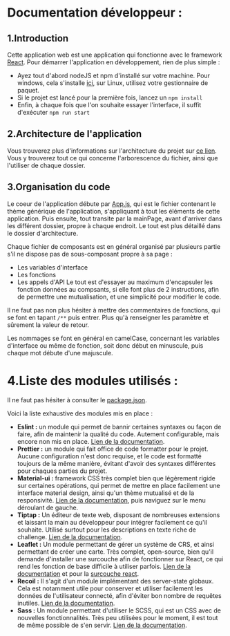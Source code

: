 # Documentation développeur :

## 1.Introduction

Cette application web est une application qui fonctionne avec le framework [React](https://reactjs.org/).
Pour démarrer l'application en développement, rien de plus simple : 
* Ayez tout d'abord nodeJS et npm d'installé sur votre machine. Pour windows, cela s'installe [ici](https://nodejs.org/en/), sur Linux, utilisez votre gestionnaire de paquet.
* Si le projet est lancé pour la première fois, lancez un `npm install`
* Enfin, à chaque fois que l'on souhaite essayer l'interface, il suffit d'exécuter `npm run start`

## 2.Architecture de l'application

Vous trouverez plus d'informations sur l'architecture du projet sur [ce lien](https://gitlab.unistra.fr/equipe-31/projet-acrobatt/-/blob/develop/web/Architecture-LA1.md). Vous y trouverez tout ce qui concerne l'arborescence du fichier, ainsi que l'utiliser de chaque dossier.

## 3.Organisation du code

Le coeur de l'application débute par [App.js](https://gitlab.unistra.fr/equipe-31/projet-acrobatt/-/blob/master/web/src/App.js), qui est le fichier contenant le thème générique de l'application, s'appliquant à tout les éléments de cette application. Puis ensuite, tout transite par la mainPage, avant d'arriver dans les différent dossier, propre à chaque endroit. Le tout est plus détaillé dans le dossier d'architecture.

Chaque fichier de composants est en général organisé par plusieurs partie s'il ne dispose pas de sous-composant propre à sa page : 
* Les variables d'interface
* Les fonctions
* Les appels d'API
Le tout est d'essayer au maximum d'encapsuler les fonction données au compsants, si elle font plus de 2 instructions, afin de permettre une mutualisation, et une simplicité pour modifier le code.

Il ne faut pas non plus hésiter à mettre des commentaires de fonctions, qui se font en tapant `/**` puis entrer. Plus qu'à renseigner les paramètre et sûrement la valeur de retour.

Les nommages se font en général en camelCase, concernant les variables d'interface ou même de fonction, soit donc début en minuscule, puis chaque mot débute d'une majuscule.

# 4.Liste des modules utilisés : 

Il ne faut pas hésiter à consulter le [package.json](https://git.unistra.fr/equipe-3/projet-acrobatt/-/blob/feature/FrontWebCreation/web/package.json).

Voici la liste exhaustive des modules mis en place : 
* **Eslint :** un module qui permet de bannir certaines syntaxes ou façon de faire, afin de maintenir la qualité du code. Autement configurable, mais encore non mis en place. [Lien de la documentation](https://eslint.org/docs/user-guide/configuring/).
* **Prettier :** un module qui fait office de code formatter pour le projet. Aucune configuration n'est donc requise, et le code est formatté toujours de la même manière, évitant d'avoir des syntaxes différentes pour chaques parties du projet.
* **Material-ui :** framework CSS très complet bien que légèrement rigide sur certaines opérations, qui permet de mettre en place facilement une interface material design, ainsi qu'un thème mutualisé et de la responsivité. [Lien de la documentation](https://material-ui.com/), puis naviguez sur le menu déroulant de gauche.
* **Tiptap :** Un éditeur de texte web, disposant de nombreuses extensions et laissant la main au développeur pour intégrer facilement ce qu'il souhaite. Utilisé surtout pour les descriptions en texte riche de challenge. [Lien de la documentation](https://www.tiptap.dev/installation).
* **Leaflet :** Un module permettant de gérer un système de CRS, et ainsi permettant de créer une carte. Très complet, open-source, bien qu'il demande d'installer une surcouche afin de fonctionner sur React, ce qui rend les fonction de base difficile à utiliser parfois. [Lien de la documentation](https://leafletjs.com/reference-1.7.1.html) et pour la [surcouche react](https://react-leaflet.js.org/docs/example-popup-marker).
* **Recoil :** Il s'agit d'un module implémentant des server-state globaux. Cela est notamment utile pour conserver et utiliser facilement les données de l'utilisateur connecté, afin d'éviter bon nombre de requêtes inutiles. [Lien de la documentation](https://recoiljs.org/docs/introduction/installation).
* **Sass :** Un module permettant d'utiliser le SCSS, qui est un CSS avec de nouvelles fonctionnalités. Très peu utilisées pour le moment, il est tout de même possible de s'en servir. [Lien de la documentation](https://sass-lang.com/documentation).
